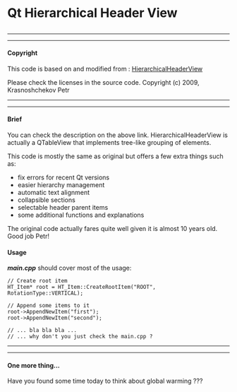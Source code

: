 # Qt Hierarchical Header View
##
###
- - - -
- - - -
#### Copyright
This code is based on and modified from :
[HierarchicalHeaderView]( https://www.linux-apps.com/content/show.php/HierarchicalHeaderView?content=103154 )
 
Please check the licenses in the source code.
Copyright (c) 2009, Krasnoshchekov Petr
- - - -
- - - -

#### Brief

You can check the description on the above link. HierarchicalHeaderView is actually a QTableView that implements tree-like grouping of elements.

This code is mostly the same as original but offers a few extra things such as:
* fix errors for recent Qt versions
* easier hierarchy management
* automatic text alignment
* collapsible sections
* selectable header parent items
* some additional functions and explanations

The original code actually fares quite well given it is almost 10 years old. Good job Petr!

#### Usage

___main.cpp___ should cover most of the usage:

```
// Create root item
HT_Item* root = HT_Item::CreateRootItem("ROOT", RotationType::VERTICAL);

// Append some items to it
root->AppendNewItem("first");
root->AppendNewItem("second");

// ... bla bla bla ...
// ... why don't you just check the main.cpp ?

```

- - - -
- - - -

#### One more thing...
Have you found some time today to think about global warming ???
